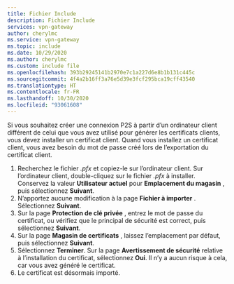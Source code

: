```yaml
---
title: Fichier Include
description: Fichier Include
services: vpn-gateway
author: cherylmc
ms.service: vpn-gateway
ms.topic: include
ms.date: 10/29/2020
ms.author: cherylmc
ms.custom: include file
ms.openlocfilehash: 393b29245141b2970e7c1a227d6e8b1b131c445c
ms.sourcegitcommit: 4f4a2b16ff3a76e5d39e3fcf295bca19cff43540
ms.translationtype: HT
ms.contentlocale: fr-FR
ms.lasthandoff: 10/30/2020
ms.locfileid: "93061608"
---
```

Si vous souhaitez créer une connexion P2S à partir d’un ordinateur client différent de celui que vous avez utilisé pour générer les certificats clients, vous devez installer un certificat client. Quand vous installez un certificat client, vous avez besoin du mot de passe créé lors de l’exportation du certificat client.

1. Recherchez le fichier *.pfx* et copiez-le sur l’ordinateur client. Sur l’ordinateur client, double-cliquez sur le fichier *.pfx* à installer. Conservez la valeur **Utilisateur actuel** pour **Emplacement du magasin** , puis sélectionnez **Suivant**.
1. N’apportez aucune modification à la page **Fichier à importer** . Sélectionnez **Suivant**.
1. Sur la page **Protection de clé privée** , entrez le mot de passe du certificat, ou vérifiez que le principal de sécurité est correct, puis sélectionnez **Suivant**.
1. Sur la page **Magasin de certificats** , laissez l’emplacement par défaut, puis sélectionnez **Suivant**.
1. Sélectionnez **Terminer**. Sur la page **Avertissement de sécurité** relative à l’installation du certificat, sélectionnez **Oui**. Il n’y a aucun risque à cela, car vous avez généré le certificat.
1. Le certificat est désormais importé.
